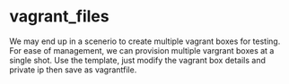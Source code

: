 # vagrant_files

We may end up in a scenerio to create multiple vagrant boxes for testing. For ease of management, we can provision multiple vargrant boxes
at a single shot.
Use the template, just modify the vagrant box details and private ip then save as vagrantfile.
